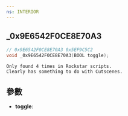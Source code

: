 ```yaml
---
ns: INTERIOR
---
```

## _0x9E6542F0CE8E70A3

```c
// 0x9E6542F0CE8E70A3 0x5EF9C5C2
void _0x9E6542F0CE8E70A3(BOOL toggle);
```

```
Only found 4 times in Rockstar scripts.  
Clearly has something to do with Cutscenes.  
```

## 參數
* **toggle**: 

